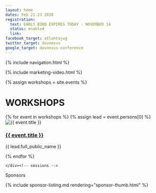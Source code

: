 ```yaml
---
layout: home
dates: Feb 21-23 2018
registration:
  text: EARLY BIRD EXPIRES TODAY - NOVEMBER 14
  status: enabled
  link:
facebook_target: atlantajug
twitter_target: devnexus
google_target: devnexus-conference
---
```



{% include navigation.html %}

{% include marketing-video.html %}

{% assign workshops = site.events %}
<div class="row">
    <h1 class="featured-header">WORKSHOPS</h1>
     <div class="speakers sessions">
     	{% for event in workshops %}
     	{% assign lead = event.persons[0] %}
        <div class="col-sm-6 col-md-4 col-lg-4">
             <div class="thumbnail">
                 <img class="img-responsive" src="https://cfp.devnexus.com{{ lead.avatar_path }}" alt="{{ event.title }}" >
                 <div class="caption">
                     <h3><a href="{{ event.url }}">{{ event.title }}</a></h3>
                     <p>{{ lead.full_public_name }}</p>
                </div>
             </div>
        </div>
        {% endfor %}           

    </div><!-- sessions -->
<!--
     <a href="presentations.html" class="btn btn-square btn-square btn-speakers center-block">SEE ALL SESSIONS</a> -->

</div>

<div class="row">
      <div class="row featured-header">
        <p>Sponsors</p>
      </div>
      {% include sponsor-listing.md rendering="sponsor-thumb.html" %}
</div>